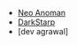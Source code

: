 - [Neo Anoman](https://github.com/NeoAnoman)
- [DarkStarp](https://github.com/DarkStarp)
- [dev agrawal]

